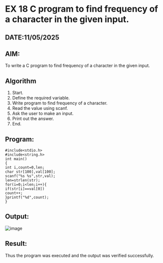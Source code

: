 # EX 18 C program to find frequency of a character in the given input.
## DATE:11/05/2025
## AIM:
To write a C program to find frequency of a character in the given input.

## Algorithm
1. Start.
2. Define the required variable.
3. Write program to find frequency of a character.
4. Read the value using scanf.
5. Ask the user to make an input.
6. Print out the answer.
7. End.

## Program:
```
#include<stdio.h> 
#include<string.h> 
int main()
{
int i,count=0,len;
char str[100],val[100]; 
scanf("%s %s",str,val); 
len=strlen(str); 
for(i=0;i<len;i++){
if(str[i]==val[0]) 
count++;
}printf("%d",count);
}
```

## Output:
![image](https://github.com/user-attachments/assets/822697da-1368-4037-97a4-8cb77d4f120e)


## Result:
Thus the program was executed and the output was verified successfully.
